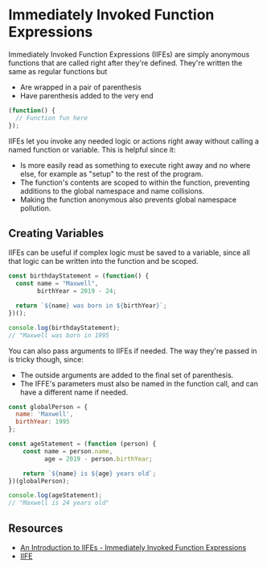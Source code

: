 # Immediately Invoked Function Expressions

Immediately Invoked Function Expressions (IIFEs) are simply anonymous functions that are called right after they're defined. They're written the same as regular functions but

* Are wrapped in a pair of parenthesis
* Have parenthesis added to the very end

```javascript
(function() {
  // Function fun here
});
```

IIFEs let you invoke any needed logic or actions right away without calling a named function or variable. This is helpful since it:

* Is more easily read as something to execute right away and no where else, for example as "setup" to the rest of the program.
* The function's contents are scoped to within the function, preventing additions to the global namespace and name collisions.
* Making the function anonymous also prevents global namespace pollution.

## Creating Variables

IIFEs can be useful if complex logic must be saved to a variable, since all that logic can be written into the function and be scoped.

```javascript
const birthdayStatement = (function() {
  const name = "Maxwell",
        birthYear = 2019 - 24;

  return `${name} was born in ${birthYear}`;
})();

console.log(birthdayStatement);
// "Maxwell was born in 1995
```

You can also pass arguments to IIFEs if needed. The way they're passed in is tricky though, since:

* The outside arguments are added to the final set of parenthesis.
* The IFFE's parameters must also be named in the function call, and can have a different name if needed.

```javascript
const globalPerson = {
  name: 'Maxwell',
  birthYear: 1995
};

const ageStatement = (function (person) {
    const name = person.name,
          age = 2019 - person.birthYear;

    return `${name} is ${age} years old`;
})(globalPerson);

console.log(ageStatement);
// "Maxwell is 24 years old"
```

## Resources

* [An Introduction to IIFEs - Immediately Invoked Function Expressions](http://adripofjavascript.com/blog/drips/an-introduction-to-iffes-immediately-invoked-function-expressions.html)
* [IIFE](https://developer.mozilla.org/en-US/docs/Glossary/IIFE)
